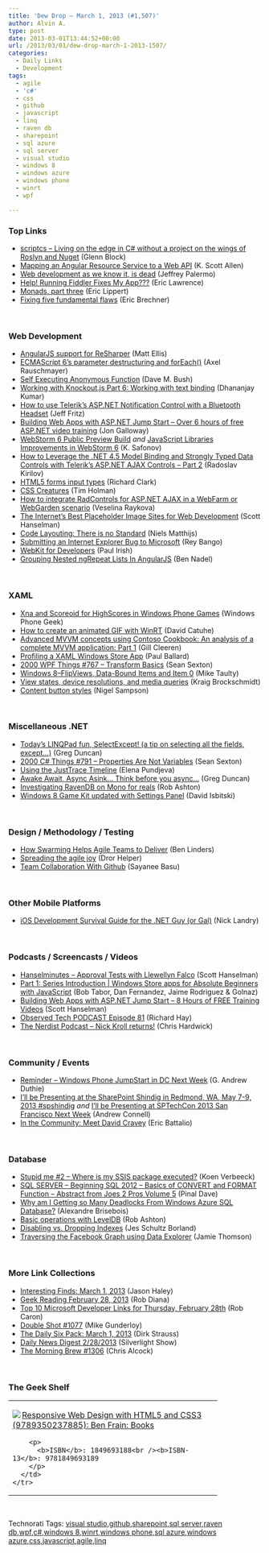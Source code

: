 ```yaml
---
title: 'Dew Drop – March 1, 2013 (#1,507)'
author: Alvin A.
type: post
date: 2013-03-01T13:44:52+00:00
url: /2013/03/01/dew-drop-march-1-2013-1507/
categories:
  - Daily Links
  - Development
tags:
  - agile
  - 'c#'
  - css
  - github
  - javascript
  - linq
  - raven db
  - sharepoint
  - sql azure
  - sql server
  - visual studio
  - windows 8
  - windows azure
  - windows phone
  - winrt
  - wpf

---
```

### <a name="top"></a>Top Links

  * <a href="http://feedproxy.google.com/~r/CodeBetter/~3/3U8QpSDY7d8/" target="_blank">scriptcs – Living on the edge in C# without a project on the wings of Roslyn and Nuget</a> (Glenn Block)
  * <a href="http://odetocode.com/blogs/scott/archive/2013/02/28/mapping-an-angular-resource-service-to-a-web-api.aspx" target="_blank">Mapping an Angular Resource Service to a Web API</a> (K. Scott Allen)
  * <a href="http://feedproxy.google.com/~r/jeffreypalermo/~3/yxCfJlp3sgU/" target="_blank">Web development as we know it, is dead</a> (Jeffrey Palermo)
  * <a href="http://feedproxy.google.com/~r/TestStudio/~3/vjDpj6yOg2w/Help-Running-Fiddler-Fixes-My-App.aspx" target="_blank">Help! Running Fiddler Fixes My App???</a> (Eric Lawrence)
  * <a href="http://ericlippert.com/2013/02/28/monads-part-three/?utm_source=rss&utm_medium=rss&utm_campaign=monads-part-three" target="_blank">Monads, part three</a> (Eric Lippert)
  * <a href="http://blogs.msdn.com/b/eric_brechner/archive/2013/03/01/fixing-five-fundamental-flaws.aspx" target="_blank">Fixing five fundamental flaws</a> (Eric Brechner)

&#160;

### <a name="web"></a>Web Development

  * <a href="http://blogs.jetbrains.com/dotnet/2013/02/angularjs-support-for-resharper/" target="_blank">AngularJS support for ReSharper</a> (Matt Ellis)
  * <a href="http://feedproxy.google.com/~r/2ality/~3/rbwtqFyMniY/foreach-es6.html" target="_blank">ECMAScript 6’s parameter destructuring and forEach()</a> (Axel Rauschmayer)
  * <a href="http://blog.dmbcllc.com/self-executing-anonymous-function/" target="_blank">Self Executing Anonymous Function</a> (Dave M. Bush)
  * <a href="http://debugmode.net/2013/02/28/working-with-knockout-js-part-6-working-with-text-binding/" target="_blank">Working with Knockout.js Part 6: Working with text binding</a> (Dhananjay Kumar)
  * <a href="http://feedproxy.google.com/~r/Telerik/~3/W3c1wQjxjCE/how-to-use-telerik's-asp.net-notification-control-with-a-bluetooth-headset" target="_blank">How to use Telerik&#8217;s ASP.NET Notification Control with a Bluetooth Headset</a> (Jeff Fritz)
  * <a href="http://feedproxy.google.com/~r/jongalloway/~3/mfZ5fIRyk5o/building-web-apps-with-asp-net-jump-start-over-6-hours-of-free-asp-net-video-training.aspx" target="_blank">Building Web Apps with ASP.NET Jump Start &#8211; Over 6 hours of free ASP.NET video training</a> (Jon Galloway)
  * <a href="http://feedproxy.google.com/~r/jetbrains_webIde/~3/VSwmWyfFlE8/" target="_blank">WebStorm 6 Public Preview Build</a> _and_ <a href="http://feedproxy.google.com/~r/jetbrains_webIde/~3/CsJZCvh0xAE/" target="_blank">JavaScript Libraries Improvements in WebStorm 6</a> (K. Safonov)
  * <a href="http://feedproxy.google.com/~r/Telerik/~3/7Tk2ysIiUWA/how-to-leverage-the-.net-4.5-model-binding-and-strongly-typed-data-controls-with-telerik-s-asp.net-ajax-controls-part-2" target="_blank">How to Leverage the .NET 4.5 Model Binding and Strongly Typed Data Controls with Telerik’s ASP.NET AJAX Controls – Part 2</a> (Radoslav Kirilov)
  * <a href="http://feedproxy.google.com/~r/html5doctor/~3/2U6D4cBTRq4/" target="_blank">HTML5 forms input types</a> (Richard Clark)
  * <a href="http://creativejs.com/2013/02/css-creatures/" target="_blank">CSS Creatures</a> (Tim Holman)
  * <a href="http://feedproxy.google.com/~r/Telerik/~3/L4bGJe5-UR8/integrate-radcontrols-for-asp.net-ajax-in-a-webfarm-or-webgarden" target="_blank">How to integrate RadControls for ASP.NET AJAX in a WebFarm or WebGarden scenario</a> (Veselina Raykova)
  * <a href="http://feeds.hanselman.com/~/38571607/0/scotthanselman~The-Internets-Best-Placeholder-Image-Sites-for-Web-Development.aspx" target="_blank">The Internet&#8217;s Best Placeholder Image Sites for Web Development</a> (Scott Hanselman)
  * <a href="http://feeds.dzone.com/~r/zones/css/~3/Lokd7K1iks0/code-layouting-there-no" target="_blank">Code Layouting: There is no Standard</a> (Niels Matthijs)
  * <a href="http://feedproxy.google.com/~r/reybango/zSyW/~3/lkhds5tacX4/" target="_blank">Submitting an Internet Explorer Bug to Microsoft</a> (Rey Bango)
  * <a href="http://paulirish.com/2013/webkit-for-developers/" target="_blank">WebKit for Developers</a> (Paul Irish)
  * <a href="http://www.bennadel.com/blog/2456-Grouping-Nested-ngRepeat-Lists-In-AngularJS.htm" target="_blank">Grouping Nested ngRepeat Lists In AngularJS</a> (Ben Nadel)

&#160;

### <a name="silverlight"></a>XAML

  * <a href="http://windowsphonegeek.com/articles/xna-and-scoreoid-for-highscores-in-windows-phone-games" target="_blank">Xna and Scoreoid for HighScores in Windows Phone Games</a> (Windows Phone Geek)
  * <a href="http://blogs.msdn.com/b/eternalcoding/archive/2013/02/28/how-to-create-an-animated-gif-with-winrt.aspx" target="_blank">How to create an animated GIF with WinRT</a> (David Catuhe)
  * <a href="http://www.silverlightshow.net/items/Advanced-MVVM-concepts-using-Contoso-Cookbook-An-analysis-of-a-complete-MVVM-application-Part-1.aspx" target="_blank">Advanced MVVM concepts using Contoso Cookbook: An analysis of a complete MVVM application: Part 1</a> (Gill Cleeren)
  * <a href="http://blog.pluralsight.com/2013/02/28/profiling-a-xaml-windows-store-app/" target="_blank">Profiling a XAML Windows Store App</a> (Paul Ballard)
  * <a href="http://wpf.2000things.com/2013/03/01/764-transform-basics/" target="_blank">2000 WPF Things #767 – Transform Basics</a> (Sean Sexton)
  * <a href="http://feedproxy.google.com/~r/mtaulty/~3/DbWBv-W7zBs/windows-8-flipviews-data-bound-items-and-item-0.aspx" target="_blank">Windows 8–FlipViews, Data-Bound Items and Item 0</a> (Mike Taulty)
  * <a href="http://kraigbrockschmidt.com/blog/?p=472" target="_blank">View states, device resolutions, and media queries</a> (Kraig Brockschmidt)
  * <a href="http://compiledexperience.com/blog/posts/content-button-styles" target="_blank">Content button styles</a> (Nigel Sampson)

&#160;

### <a name="dotnet"></a>Miscellaneous .NET

  * <a href="http://coolthingoftheday.blogspot.com/2013/02/today-linqpad-fun-selectexcept-tip-on.html" target="_blank">Today&#8217;s LINQPad fun, SelectExcept! (a tip on selecting all the fields, except&#8230;)</a> (Greg Duncan)
  * <a href="http://csharp.2000things.com/2013/03/01/791-properties-are-not-variables/" target="_blank">2000 C# Things #791 – Properties Are Not Variables</a> (Sean Sexton)
  * <a href="http://feedproxy.google.com/~r/Telerik/~3/nVpOuX7__FA/using-the-justtrace-timeline" target="_blank">Using the JustTrace Timeline</a> (Elena Pundjeva)
  * <a href="http://coolthingoftheday.blogspot.com/2013/02/awake-await-async-asink-think-before.html" target="_blank">Awake Await, Async Asink&#8230; Think before you async&#8230;</a> (Greg Duncan)
  * <a href="http://feedproxy.google.com/~r/RobAshton/~3/gEaR3pE45mw/investigating-ravendb-on-mono-for-reals.html" target="_blank">Investigating RavenDB on Mono for reals</a> (Rob Ashton)
  * <a href="http://feedproxy.google.com/~r/msdn/lTEL/~3/OQfXbQZ8PNk/windows-8-game-kit-updated-with-settings-panel.aspx" target="_blank">Windows 8 Game Kit updated with Settings Panel</a> (David Isbitski)

&#160;

### <a name="design"></a>Design / Methodology / Testing

  * <a href="http://www.infoq.com/news/2013/02/swarming-agile-teams-deliver" target="_blank">How Swarming Helps Agile Teams to Deliver</a> (Ben Linders)
  * <a href="http://feedproxy.google.com/~r/HelperCode/~3/tt1RuMx1dSw/spreading-agile-joy.html" target="_blank">Spreading the agile joy</a> (Dror Helper)
  * <a href="http://feedproxy.google.com/~r/nettuts/~3/MipVGWg6ljU/" target="_blank">Team Collaboration With Github</a> (Sayanee Basu)

&#160;

### <a name="mobile"></a>Other Mobile Platforms

  * <a href="http://www.infragistics.com/community/blogs/nick-landry/archive/2013/02/28/ios-development-survival-guide-for-the-net-guy-or-gal.aspx" target="_blank">iOS Development Survival Guide for the .NET Guy (or Gal)</a> (Nick Landry)

&#160;

### <a name="podcasts"></a>Podcasts / Screencasts / Videos

  * <a href="http://feedproxy.google.com/~r/HanselminutesCompleteMP3/~3/x1BMvlR7ONk/default.aspx" target="_blank">Hanselminutes &#8211; Approval Tests with Llewellyn Falco</a> (Scott Hanselman)
  * <a href="http://channel9.msdn.com/Series/Windows-Store-apps-for-Absolute-Beginners-with-JavaScript/Part-1-Series-Introduction" target="_blank">Part 1: Series Introduction | Windows Store apps for Absolute Beginners with JavaScript</a> (Bob Tabor, Dan Fernandez, Jaime Rodriguez & Golnaz)
  * <a href="http://feeds.hanselman.com/~/38573026/0/scotthanselman~Building-Web-Apps-with-ASPNET-Jump-Start-Hours-of-FREE-Training-Videos.aspx" target="_blank">Building Web Apps with ASP.NET Jump Start &#8211; 8 Hours of FREE Training Videos</a> (Scott Hanselman)
  * <a href="http://feedproxy.google.com/~r/windowsobserver/~3/Mgp4ywFl1EE/" target="_blank">Observed Tech PODCAST Episode 81</a> (Richard Hay)
  * <a href="http://nerdist.libsyn.com/nick-kroll-returns" target="_blank">The Nerdist Podcast &#8211; Nick Kroll returns!</a> (Chris Hardwick)

&#160;

### <a name="events"></a>Community / Events

  * <a href="http://feeds.devhammer.net/~r/devhammer/~3/n2YCOdC-nyM/reminder---windows-phone-jumpstart-in-dc-next-week" target="_blank">Reminder &#8211; Windows Phone JumpStart in DC Next Week</a> (G. Andrew Duthie)
  * <a href="http://feedproxy.google.com/~r/AndrewConnell/~3/GtbfR-Rr628/irsquoll-be-presenting-at-the-sharepoint-shindig-in-redmond-wa.aspx" target="_blank">I’ll be Presenting at the SharePoint Shindig in Redmond, WA, May 7-9, 2013 #spshindig</a> _and_ <a href="http://feedproxy.google.com/~r/AndrewConnell/~3/vAhq0zgc2sI/irsquoll-be-presenting-at-sptechcon-2013-san-francisco-next-week.aspx" target="_blank">I’ll be Presenting at SPTechCon 2013 San Francisco Next Week</a> (Andrew Connell)
  * <a href="http://blogs.msdn.com/b/vcblog/archive/2013/02/28/in-the-community-meet-david-cravey.aspx" target="_blank">In the Community: Meet David Cravey</a> (Eric Battalio)

&#160;

### <a name="sql"></a>Database

  * <a href="http://blogs.lessthandot.com/index.php/DataMgmt/ssis/stupid-me-2" target="_blank">Stupid me #2 &#8211; Where is my SSIS package executed?</a> (Koen Verbeeck)
  * <a href="http://blog.sqlauthority.com/2013/03/01/sql-server-beginning-sql-2012-basics-of-convert-and-format-function-abstract-from-joes-2-pros-volume-5/" target="_blank">SQL SERVER – Beginning SQL 2012 – Basics of CONVERT and FORMAT Function – Abstract from Joes 2 Pros Volume 5</a> (Pinal Dave)
  * <a href="http://alexandrebrisebois.wordpress.com/2013/02/28/why-am-i-getting-so-many-deadlocks-from-windows-azure-sql-database/" target="_blank">Why am I Getting so Many Deadlocks From Windows Azure SQL Database?</a> (Alexandre Brisebois)
  * <a href="http://feedproxy.google.com/~r/RobAshton/~3/738OgqIENBQ/basic-operations-with-leveldb.html" target="_blank">Basic operations with LevelDB</a> (Rob Ashton)
  * <a href="http://feedproxy.google.com/~r/BrentOzar-SqlServerDba/~3/cmkCgtZXKA8/" target="_blank">Disabling vs. Dropping Indexes</a> (Jes Schultz Borland)
  * <a href="http://feedproxy.google.com/~r/jamiet/~3/oM23HGHyJIo/traversing-the-facebook-graph-using-data-explorer.aspx" target="_blank">Traversing the Facebook Graph using Data Explorer</a> (Jamie Thomson)

&#160;

### <a name="links"></a>More Link Collections

  * <a href="http://jasonhaley.com/blog/post.aspx?id=8cdcf0f0-91a2-45b7-9df1-003b2e4ca000" target="_blank">Interesting Finds: March 1, 2013</a> (Jason Haley)
  * <a href="http://feedproxy.google.com/~r/RegularGeek/~3/6UG62H5n9Nc/" target="_blank">Geek Reading February 28, 2013</a> (Rob Diana)
  * <a href="http://blogs.msdn.com/b/robcaron/archive/2013/02/28/top-10-microsoft-developer-links-for-thursday-february-28th.aspx" target="_blank">Top 10 Microsoft Developer Links for Thursday, February 28th</a> (Rob Caron)
  * <a href="http://afreshcup.com/home/2013/3/1/double-shot-1077.html" target="_blank">Double Shot #1077</a> (Mike Gunderloy)
  * <a href="http://feeds.feedblitz.com/~/38579485/0/dirkstrauss~The-Daily-Six-Pack-March" target="_blank">The Daily Six Pack: March 1, 2013</a> (Dirk Strauss)
  * <a href="http://feedproxy.google.com/~r/silverlightshow/~3/B-hoXvdIFBY/Daily-News-Digest-2-28-2013.aspx" target="_blank">Daily News Digest 2/28/2013</a> (Silverlight Show)
  * <a href="http://feedproxy.google.com/~r/ReflectivePerspective/~3/ISKLx1p-L8c/" target="_blank">The Morning Brew #1306</a> (Chris Alcock)

&#160;

### <a name="shelf"></a>The Geek Shelf

<div style="padding-bottom: 0px; margin: 0px; padding-left: 0px; padding-right: 0px; display: inline; float: none; padding-top: 0px" id="scid:7dc1bd33-94bd-46fd-a20b-0131235bcd47:6fcc3744-0a04-4795-bebb-7f6c0f4034e2" class="wlWriterEditableSmartContent">
  <table cellspacing="0" cellpadding="2" width="400" border="0" unselectable="on">
    <tr>
      <td valign="top" width="400">
        <p>
          <a title="Responsive Web Design with HTML5 and CSS3 (9789350237885): Ben Frain: Books" href="http://www.amazon.com/exec/obidos/ASIN/1849693188/alvinashcraft-20"><img data-recalc-dims="1" decoding="async" src="https://i0.wp.com/images.amazon.com/images/P/1849693188.01.MZZZZZZZ.jpg?w=660" border="0" align="left" style="float:left" />Responsive Web Design with HTML5 and CSS3 (9789350237885): Ben Frain: Books</a>
        </p>
        
        <p>
          <b>ISBN</b>: 1849693188<br /><b>ISBN-13</b>: 9781849693189
        </p>
      </td>
    </tr>
  </table>
</div>

&#160;

<div style="padding-bottom: 0px; margin: 0px; padding-left: 0px; padding-right: 0px; display: inline; float: none; padding-top: 0px" id="scid:0767317B-992E-4b12-91E0-4F059A8CECA8:df179bac-f095-4d10-842e-f331f13cc4a2" class="wlWriterEditableSmartContent">
  Technorati Tags: <a href="http://technorati.com/tags/visual+studio" rel="tag">visual studio</a>,<a href="http://technorati.com/tags/github" rel="tag">github</a>,<a href="http://technorati.com/tags/sharepoint" rel="tag">sharepoint</a>,<a href="http://technorati.com/tags/sql+server" rel="tag">sql server</a>,<a href="http://technorati.com/tags/raven+db" rel="tag">raven db</a>,<a href="http://technorati.com/tags/wpf" rel="tag">wpf</a>,<a href="http://technorati.com/tags/c%23" rel="tag">c#</a>,<a href="http://technorati.com/tags/windows+8" rel="tag">windows 8</a>,<a href="http://technorati.com/tags/winrt" rel="tag">winrt</a>,<a href="http://technorati.com/tags/windows+phone" rel="tag">windows phone</a>,<a href="http://technorati.com/tags/sql+azure" rel="tag">sql azure</a>,<a href="http://technorati.com/tags/windows+azure" rel="tag">windows azure</a>,<a href="http://technorati.com/tags/css" rel="tag">css</a>,<a href="http://technorati.com/tags/javascript" rel="tag">javascript</a>,<a href="http://technorati.com/tags/agile" rel="tag">agile</a>,<a href="http://technorati.com/tags/linq" rel="tag">linq</a>
</div>